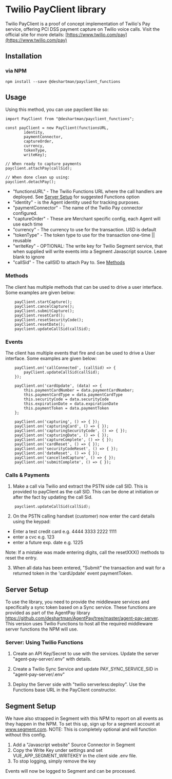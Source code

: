 # Twilio PayClient library

Twilio PayClient is a proof of concept implementation of Twilio's Pay service, offering PCI DSS payment capture on Twilio voice calls.
Visit the official site for more details: [https://www.twilio.com/pay](https://www.twilio.com/pay)

## Installation

### via NPM

```
npm install --save @deshartman/payclient_functions
```

## Usage

Using this method, you can use payclient like so:

```
import PayClient from "@deshartman/payclient_functions";

const payClient = new PayClient(functionsURL,
        identity,
        paymentConnector,
        captureOrder,
        currency,
        tokenType,
        writeKey);

// When ready to capture payments
payclient.attachPay(callSid);

// When done clean up using:
payclient.detachPay();
```

- "functionsURL" - The Twilio Functions URL where the call handlers are deployed. See [Server Setup](#sever-setup) for suggested Functions option
- "identity" - is the Agent identity used for tracking purposes.
- "paymentConnector" - The name of the Twilio Pay connector configured.
- "captureOrder" - These are Merchant specific config, each Agent will use each time
- "currency" - The currency to use for the transaction. USD is default
- "tokenType" - The token type to use for the transaction one-time || reusable
- "writeKey" - OPTIONAL: The write key for Twilio Segment service, that when supplied will write events into a Segment Javascript source. Leave blank to ignore
- "callSid" - The callSID to attach Pay to. See [Methods](methods)

### Methods

The client has multiple methods that can be used to drive a user interface. Some examples are given below:

```
    payClient.startCapture();
    payClient.cancelCapture();
    payClient.submitCapture();
    payClient.resetCard();
    payClient.resetSecurityCode();
    payClient.resetDate();
    payclient.updateCallSid(callSid);
```

### Events

The client has multiple events that fire and can be used to drive a User interface. Some examples are given below:

```
    payClient.on('callConnected', (callSid) => {
        payClient.updateCallSid(callSid);
    });

    payClient.on('cardUpdate', (data) => {
        this.paymentCardNumber = data.paymentCardNumber;
        this.paymentCardType = data.paymentCardType
        this.securityCode = data.securityCode
        this.expirationDate = data.expirationDate
        this.paymentToken = data.paymentToken
    };

    payClient.on('capturing', () => { });
    payClient.on('capturingCard', () => { });
    payClient.on('capturingSecurityCode', () => { });
    payClient.on('capturingDate', () => { });
    payClient.on('captureComplete', () => { });
    payClient.on('cardReset', () => { });
    payClient.on('securityCodeReset', () => { });
    payClient.on('dateReset', () => { });
    payClient.on('cancelledCapture', () => { });
    payClient.on('submitComplete', () => { });
```

### Calls & Payments

1. Make a call via Twilio and extract the PSTN side call SID. This is provided to payClient as the call SID. This can be done
   at initiation or after the fact by updating the call Sid.

```
    payclient.updateCallSid(callSid);
```

2. On the PSTN calling handset (customer) now enter the card details using the keypad:

- Enter a test credit card e.g. 4444 3333 2222 1111
- enter a cvc e.g. 123
- enter a future exp. date e.g. 1225

Note: If a mistake was made entering digits, call the resetXXX() methods to reset the entry.

3. When all data has been entered, "Submit" the transaction and wait for a returned token in the 'cardUpdate' event paymentToken.

## Server Setup

To use the library, you need to provide the middleware services and specifically a sync token based on a Sync service. These functions are provided as part of the AgentPay library https://github.com/deshartman/AgentPay/tree/master/agent-pay-server. This version uses Twilio Functions to host all the required middleware server functions the NPM will use.

### Server: Using Twilio Functions

1. Create an API Key/Secret to use with the services. Update the server "agent-pay-server/.env" with details.

2. Create a Twilio Sync Service and update PAY_SYNC_SERVICE_SID in "agent-pay-server/.env"

3. Deploy the Server side with "twilio serverless:deploy". Use the Functions base URL in the PayClient constructor.

## Segment Setup

We have also strapped in Segment with this NPM to report on all events as they happen in the NPM. To set this up, sign up for a segment account at www.segment.com.
NOTE: This is completely optional and will function without this config.

1. Add a "Javascript website" Source Connector in Segment
2. Copy the Write Key under settings and set VUE_APP_SEGMENT_WRITEKEY in the client side .env file.
3. To stop logging, simply remove the key

Events will now be logged to Segment and can be processed.
